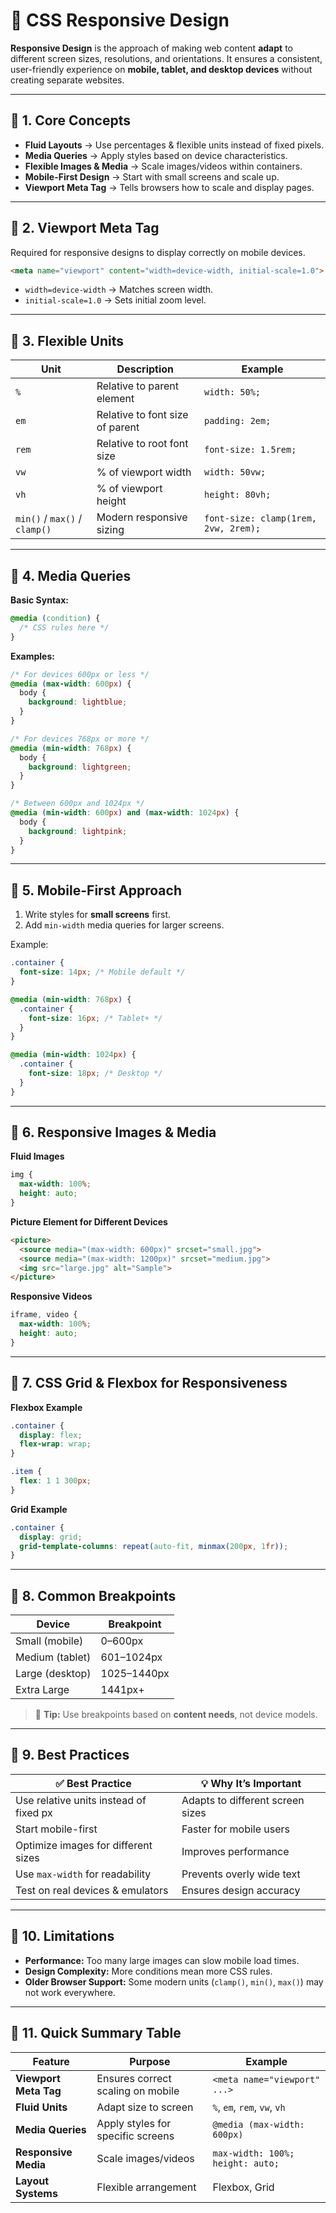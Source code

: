# 📱 CSS Responsive Design

**Responsive Design** is the approach of making web content **adapt** to different screen sizes, resolutions, and orientations.
It ensures a consistent, user-friendly experience on **mobile, tablet, and desktop devices** without creating separate websites.

---

## 📌 1. Core Concepts

* **Fluid Layouts** → Use percentages & flexible units instead of fixed pixels.
* **Media Queries** → Apply styles based on device characteristics.
* **Flexible Images & Media** → Scale images/videos within containers.
* **Mobile-First Design** → Start with small screens and scale up.
* **Viewport Meta Tag** → Tells browsers how to scale and display pages.

---

## 📌 2. Viewport Meta Tag

Required for responsive designs to display correctly on mobile devices.

```html
<meta name="viewport" content="width=device-width, initial-scale=1.0">
```

* `width=device-width` → Matches screen width.
* `initial-scale=1.0` → Sets initial zoom level.

---

## 📌 3. Flexible Units

| Unit                          | Description                     | Example                              |
| ----------------------------- | ------------------------------- | ------------------------------------ |
| `%`                           | Relative to parent element      | `width: 50%;`                        |
| `em`                          | Relative to font size of parent | `padding: 2em;`                      |
| `rem`                         | Relative to root font size      | `font-size: 1.5rem;`                 |
| `vw`                          | % of viewport width             | `width: 50vw;`                       |
| `vh`                          | % of viewport height            | `height: 80vh;`                      |
| `min()` / `max()` / `clamp()` | Modern responsive sizing        | `font-size: clamp(1rem, 2vw, 2rem);` |

---

## 📌 4. Media Queries

**Basic Syntax:**

```css
@media (condition) {
  /* CSS rules here */
}
```

**Examples:**

```css
/* For devices 600px or less */
@media (max-width: 600px) {
  body {
    background: lightblue;
  }
}

/* For devices 768px or more */
@media (min-width: 768px) {
  body {
    background: lightgreen;
  }
}

/* Between 600px and 1024px */
@media (min-width: 600px) and (max-width: 1024px) {
  body {
    background: lightpink;
  }
}
```

---

## 📌 5. Mobile-First Approach

1. Write styles for **small screens** first.
2. Add `min-width` media queries for larger screens.

Example:

```css
.container {
  font-size: 14px; /* Mobile default */
}

@media (min-width: 768px) {
  .container {
    font-size: 16px; /* Tablet+ */
  }
}

@media (min-width: 1024px) {
  .container {
    font-size: 18px; /* Desktop */
  }
}
```

---

## 📌 6. Responsive Images & Media

**Fluid Images**

```css
img {
  max-width: 100%;
  height: auto;
}
```

**Picture Element for Different Devices**

```html
<picture>
  <source media="(max-width: 600px)" srcset="small.jpg">
  <source media="(max-width: 1200px)" srcset="medium.jpg">
  <img src="large.jpg" alt="Sample">
</picture>
```

**Responsive Videos**

```css
iframe, video {
  max-width: 100%;
  height: auto;
}
```

---

## 📌 7. CSS Grid & Flexbox for Responsiveness

**Flexbox Example**

```css
.container {
  display: flex;
  flex-wrap: wrap;
}

.item {
  flex: 1 1 300px;
}
```

**Grid Example**

```css
.container {
  display: grid;
  grid-template-columns: repeat(auto-fit, minmax(200px, 1fr));
}
```

---

## 📌 8. Common Breakpoints

| Device          | Breakpoint  |
| --------------- | ----------- |
| Small (mobile)  | 0–600px     |
| Medium (tablet) | 601–1024px  |
| Large (desktop) | 1025–1440px |
| Extra Large     | 1441px+     |

> 📌 **Tip:** Use breakpoints based on **content needs**, not device models.

---

## 📌 9. Best Practices

| ✅ Best Practice                        | 💡 Why It’s Important            |
| -------------------------------------- | -------------------------------- |
| Use relative units instead of fixed px | Adapts to different screen sizes |
| Start mobile-first                     | Faster for mobile users          |
| Optimize images for different sizes    | Improves performance             |
| Use `max-width` for readability        | Prevents overly wide text        |
| Test on real devices & emulators       | Ensures design accuracy          |

---

## 📌 10. Limitations

* **Performance:** Too many large images can slow mobile load times.
* **Design Complexity:** More conditions mean more CSS rules.
* **Older Browser Support:** Some modern units (`clamp()`, `min()`, `max()`) may not work everywhere.

---

## 📌 11. Quick Summary Table

| Feature               | Purpose                           | Example                          |
| --------------------- | --------------------------------- | -------------------------------- |
| **Viewport Meta Tag** | Ensures correct scaling on mobile | `<meta name="viewport" ...>`     |
| **Fluid Units**       | Adapt size to screen              | `%`, `em`, `rem`, `vw`, `vh`     |
| **Media Queries**     | Apply styles for specific screens | `@media (max-width: 600px)`      |
| **Responsive Media**  | Scale images/videos               | `max-width: 100%; height: auto;` |
| **Layout Systems**    | Flexible arrangement              | Flexbox, Grid                    |
